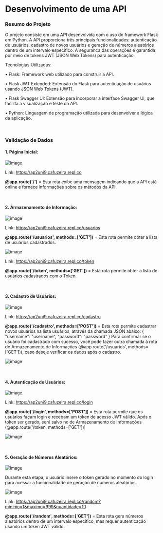 <h1>Desenvolvimento de uma API</h1>

<h3>Resumo do Projeto</h3>
<p>O projeto consiste em uma API desenvolvida com o uso do framework Flask em 
Python. A API proporciona três principais funcionalidades: autenticação de usuários, 
cadastro de novos usuários e geração de números aleatórios dentro de um intervalo 
específico. A segurança das operações é garantida por meio de tokens JWT (JSON 
Web Tokens) para autenticação.</p>

Tecnologias Utilizadas:

• Flask: Framework web utilizado para construir a API.

• Flask JWT Extended: Extensão do Flask para autenticação de usuários usando 
JSON Web Tokens (JWT).

• Flask Swagger UI: Extensão para incorporar a interface Swagger UI, que 
facilita a visualização e teste da API.

• Python: Linguagem de programação utilizada para desenvolver a lógica da 
aplicação.

<br />

<h3>Validação de Dados</h3>

<h4>1.	Página Inicial:</h4>
 
![image](https://github.com/Lucas1726/API-Random/assets/92900328/dc21b036-3da7-40c6-89ed-98b24932715e)

Link: https://ap2uni9.cafuzeira.repl.co

<strong>@app.route('/')</strong> = Esta rota exibe uma mensagem indicando que a API está online e fornece informações sobre os métodos da API.

<br />

<h4>2.	Armazenamento de Informação:</h4>

![image](https://github.com/Lucas1726/API-Random/assets/92900328/fe98f8b8-04e7-4bb0-a2cb-74688cbbfef9)
 
Link: https://ap2uni9.cafuzeira.repl.co/usuarios

<strong>@app.route('/usuarios', methods=['GET'])</strong> = Esta rota permite obter a lista de usuários cadastrados.

![image](https://github.com/Lucas1726/API-Random/assets/92900328/0725ca08-7ae3-41ac-877c-0cab904f533c)

Link: https://ap2uni9.cafuzeira.repl.co/token

<strong>@app.route('/token', methods=['GET'])</strong> = Esta rota permite obter a lista de usuários cadastrados com o Token.

<br />

<h4>3.	Cadastro de Usuários:</h4>

![image](https://github.com/Lucas1726/API-Random/assets/92900328/cd400112-b338-47f7-a536-ec4e66fc554b)

Link: https://ap2uni9.cafuzeira.repl.co/cadastro

<strong>@app.route('/cadastro', methods=['POST'])</strong> = Esta rota permite cadastrar novos usuários na lista usuários, através da chamada JSON abaixo:
{
    "username": "username",
    "password": "password"
}
Para confirmar se o usuário foi cadastrado com sucesso, você pode fazer outra chamada à rota de Armazenamento de Informações (@app.route('/usuarios', methods=['GET'])), caso deseje verificar os dados após o cadastro.
 
![image](https://github.com/Lucas1726/API-Random/assets/92900328/9567a12c-3fb6-4da7-9972-c33510afa897)

<br />

<h4>4.	Autenticação de Usuários:</h4>

![image](https://github.com/Lucas1726/API-Random/assets/92900328/c1634d27-9318-493d-b24e-568168e13a37)

Link: https://ap2uni9.cafuzeira.repl.co/login

<strong>@app.route('/login', methods=['POST'])</strong> = Esta rota permite que os usuários façam login e recebam um token de acesso JWT válido.
Após o token ser gerado, será salvo no de Armazenamento de Informações (@app.route('/token, methods=['GET']))
 
![image](https://github.com/Lucas1726/API-Random/assets/92900328/f1ff2a38-701e-4195-8479-68cd8228ab44)

<br />

<h4>5.	Geração de Números Aleatórios:</h4>

![image](https://github.com/Lucas1726/API-Random/assets/92900328/2de886fc-8852-40cb-8d5d-4060f1b8e83b)

Durante esta etapa, o usuário insere o token gerado no momento do login para acessar a funcionalidade de geração de números aleatórios.

![image](https://github.com/Lucas1726/API-Random/assets/92900328/a29f54e0-4668-44b8-a7e1-e36b860fcc0a)

Link: https://ap2uni9.cafuzeira.repl.co/random?minimo=1&maximo=999&quantidade=10

<strong>@app.route('/random', methods=['GET'])</strong> = Esta rota gera números aleatórios dentro de um intervalo específico, mas requer autenticação usando um token JWT válido.
